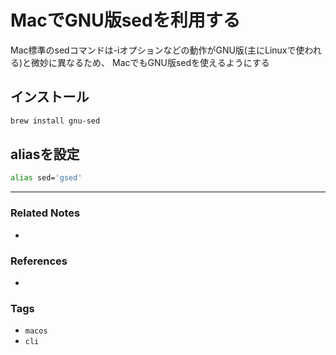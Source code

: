 # MacでGNU版sedを利用する
Mac標準のsedコマンドは-iオプションなどの動作がGNU版(主にLinuxで使われる)と微妙に異なるため、
MacでもGNU版sedを使えるようにする

## インストール
```sh
brew install gnu-sed
```

## aliasを設定
```sh
alias sed='gsed'
```

---
### Related Notes
- 

### References
- 

### Tags
- `macos` 
- `cli` 